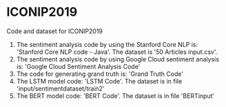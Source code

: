 # ICONIP2019
Code and dataset for ICONIP2019
1. The sentiment analysis code by using the Stanford Core NLP is: 'Stanford Core NLP code - Java'. The dataset is '50 Articles input.csv'.
2. The sentiment analysis code by using Google Cloud sentiment analysis is: 'Google Cloud Sentiment Analysis Code'
3. The code for generating grand truth is: 'Grand Truth Code'
4. The LSTM model code: 'LSTM Code'. The dataset is in file 'input/sentimentdataset/train2'
5. The BERT model code: 'BERT Code'. The dataset is in file 'BERTinput'
